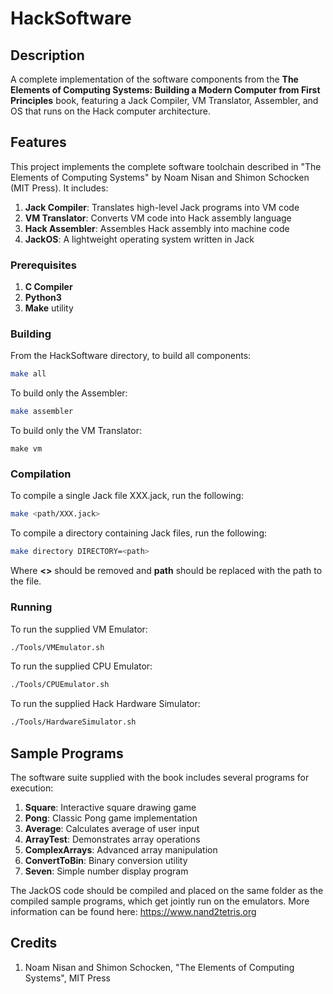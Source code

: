 # HackSoftware

## Description

A complete implementation of the software components from the **The Elements of Computing Systems: Building a Modern Computer from First Principles** book, featuring a Jack Compiler, VM Translator, Assembler, and OS that runs on the Hack computer architecture.

## Features

This project implements the complete software toolchain described in "The Elements of Computing Systems" by Noam Nisan and Shimon Schocken (MIT Press). It includes:

1. **Jack Compiler**: Translates high-level Jack programs into VM code
2. **VM Translator**: Converts VM code into Hack assembly language  
3. **Hack Assembler**: Assembles Hack assembly into machine code
4. **JackOS**: A lightweight operating system written in Jack

### Prerequisites

1. **C Compiler**
2. **Python3** 
3. **Make** utility

### Building

From the HackSoftware directory, to build all components:
```bash
make all
```
To build only the Assembler:
```bash
make assembler
```
To build only the VM Translator:
```base
make vm
```

### Compilation

To compile a single Jack file XXX.jack, run the following:
```bash
make <path/XXX.jack>
```
To compile a directory containing Jack files, run the following:
```bash
make directory DIRECTORY=<path>
```
Where **<>** should be removed and **path** should be replaced with the path to the file.

### Running

To run the supplied VM Emulator:
```bash
./Tools/VMEmulator.sh
```
To run the supplied CPU Emulator:
```bash
./Tools/CPUEmulator.sh
```
To run the supplied Hack Hardware Simulator:
```bash
./Tools/HardwareSimulator.sh
```

## Sample Programs

The software suite supplied with the book includes several programs for execution:

1. **Square**: Interactive square drawing game
2. **Pong**: Classic Pong game implementation
3. **Average**: Calculates average of user input
4. **ArrayTest**: Demonstrates array operations
5. **ComplexArrays**: Advanced array manipulation
6. **ConvertToBin**: Binary conversion utility
7. **Seven**: Simple number display program

The JackOS code should be compiled and placed on the same folder as the compiled sample programs, which get jointly run on the emulators. More information can be found here: https://www.nand2tetris.org

## Credits

1. Noam Nisan and Shimon Schocken, "The Elements of Computing Systems", MIT Press
